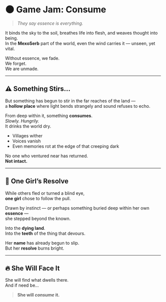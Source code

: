 # 🌑 Game Jam: **Consume**

> *They say essence is everything.*

It binds the sky to the soil, breathes life into flesh, and weaves thought into being.  
In the **MexoSerb** part of the world, even the wind carries it — unseen, yet vital.

Without essence, we fade.  
We forget.  
We are unmade.
 
---
 
## ⚠️ Something Stirs...

But something has begun to stir in the far reaches of the land —  
a **hollow place** where light bends strangely and sound refuses to echo.

From deep within it, something **consumes**.  
*Slowly. Hungrily.*  
It drinks the world dry.

- Villages wither  
- Voices vanish  
- Even memories rot at the edge of that creeping dark

No one who ventured near has returned.  
**Not intact.**

---

## 🧭 One Girl’s Resolve

While others fled or turned a blind eye,  
**one girl** chose to follow the pull.

Drawn by instinct — or perhaps something buried deep within her own **essence** —  
she stepped beyond the known.

Into the **dying land**.  
Into the **teeth** of the thing that devours.

Her **name** has already begun to slip.  
But her **resolve** burns bright.

---

## 🔥 She Will Face It

She will find what dwells there.  
And if need be...

> **She will _consume_ it.**
